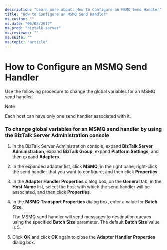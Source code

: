 ```yaml
---
description: "Learn more about: How to Configure an MSMQ Send Handler"
title: "How to Configure an MSMQ Send Handler"
ms.custom: ""
ms.date: "06/08/2017"
ms.prod: "biztalk-server"
ms.reviewer: ""
ms.suite: ""
ms.topic: "article"
---
```

# How to Configure an MSMQ Send Handler
Use the following procedure to change the global variables for an MSMQ send handler.  
  
> [!NOTE]
>  Each host can have only one send handler associated with it.  
  
### To change global variables for an MSMQ send handler by using the BizTalk Server Administration console  
  
1.  In the BizTalk Server Administration console, expand **BizTalk Server Administration**, expand **BizTalk Group**, expand **Platform Settings**, and then expand **Adapters**.  
  
2.  In the expanded adapter list, click **MSMQ**, in the right pane, right-click the send handler that you want to configure, and then click **Properties**.  
  
3.  In the **Adapter Handler Properties** dialog box, on the **General** tab, in the **Host Name** list, select the host with which the send handler will be associated, and then click **Properties**.  
  
4.  In the **MSMQ Transport Properties** dialog box, enter a value for **Batch Size**.  
  
     The MSMQ send handler will send messages to destination queues using the specified **Batch Size** parameter. The default **Batch Size** value is 5.  
  
5.  Click **OK** and click **OK** again to close the **Adapter Handler Properties** dialog box.
